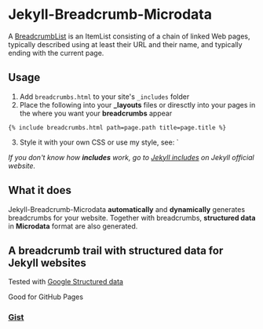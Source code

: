 # Jekyll-Breadcrumb-Microdata

A [BreadcrumbList](https://schema.org/BreadcrumbList) is an ItemList consisting of a chain of linked Web pages, typically described using at least their URL and their name, and typically ending with the current page.

## Usage

1. Add `breadcrumbs.html` to your site's `_includes` folder
2. Place the following into your **_layouts** files or diresctly into your pages in the where you want your **breadcrumbs** appear

  ```liquid
  {% include breadcrumbs.html path=page.path title=page.title %}
  ```

3. Style it with your own CSS or use my style, see: `<!-- comments -->

*If you don't know how **includes** work, go to [Jekyll includes](https://jekyllrb.com/docs/includes/) on Jekyll official website.*

## What it does

Jekyll-Breadcrumb-Microdata **automatically** and **dynamically** generates breadcrumbs for your website. 
Together with breadcrumbs, **structured data** in **Microdata** format are also generated.

## A breadcrumb trail with structured data for Jekyll websites

Tested with [Google Structured data](https://search.google.com/structured-data/testing-tool?hl=it)

Good for GitHub Pages

### [Gist](https://gist.github.com/enricocaputo/2509e00403aa4218df28a730ce1aa57a) 

